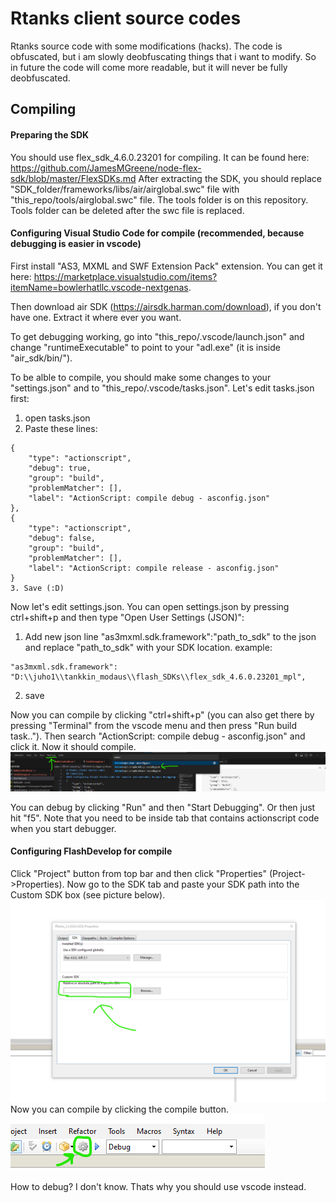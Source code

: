 # Rtanks client source codes
Rtanks source code with some modifications (hacks). The code is obfuscated, but i am slowly deobfuscating things that i want to modify. So in future the code will come more readable, but it will never be fully deobfuscated. 

## Compiling
#### Preparing the SDK
You should use flex_sdk_4.6.0.23201 for compiling. It can be found here: https://github.com/JamesMGreene/node-flex-sdk/blob/master/FlexSDKs.md After extracting the SDK, you should replace "SDK_folder/frameworks/libs/air/airglobal.swc" file with "this_repo/tools/airglobal.swc" file. The tools folder is on this repository. Tools folder can be deleted after the swc file is replaced.

#### Configuring Visual Studio Code for compile (recommended, because debugging is easier in vscode)
First install "AS3, MXML and SWF Extension Pack" extension. You can get it here: https://marketplace.visualstudio.com/items?itemName=bowlerhatllc.vscode-nextgenas.

Then download air SDK (https://airsdk.harman.com/download), if you don't have one. Extract it where ever you want.

To get debugging working, go into "this_repo/.vscode/launch.json" and change "runtimeExecutable" to point to your "adl.exe" (it is inside "air_sdk/bin/").

To be alble to compile, you should make some changes to your "settings.json" and to "this_repo/.vscode/tasks.json". Let's edit tasks.json first:
1. open tasks.json
2. Paste these lines: 
```
{
    "type": "actionscript",
    "debug": true,
    "group": "build",
    "problemMatcher": [],
    "label": "ActionScript: compile debug - asconfig.json"
},
{
    "type": "actionscript",
    "debug": false,
    "group": "build",
    "problemMatcher": [],
    "label": "ActionScript: compile release - asconfig.json"
}
3. Save (:D)
```
Now let's edit settings.json. You can open settings.json by pressing ctrl+shift+p and then type "Open User Settings (JSON)": 
1. Add new json line "as3mxml.sdk.framework":"path_to_sdk" to the json and replace "path_to_sdk" with your SDK location. example:
```
"as3mxml.sdk.framework": "D:\\juho1\\tankkin_modaus\\flash_SDKs\\flex_sdk_4.6.0.23201_mpl",
```
2. save

Now you can compile by clicking "ctrl+shift+p" (you can also get there by pressing "Terminal" from the vscode menu and then press "Run build task.."). Then search "ActionScript: compile debug - asconfig.json" and click it. Now it should compile.
![VSCode](/readme_pictures/vscode_compile.png)

You can debug by clicking "Run" and then "Start Debugging". Or then just hit "f5". Note that you need to be inside tab that contains actionscript code when you start debugger.

#### Configuring FlashDevelop for compile
Click "Project" button from top bar and then click "Properties" (Project->Properties). Now go to the SDK tab and paste your SDK path into the Custom SDK box (see picture below).
![FlashDevelop](/readme_pictures/flash_develop.png)
Now you can compile by clicking the compile button.
![FlashDevelop](/readme_pictures/flash_develop_compile.png)

How to debug? I don't know. Thats why you should use vscode instead.